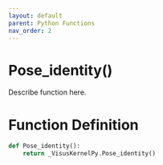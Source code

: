 ```yaml
---
layout: default
parent: Python Functions
nav_order: 2
---
```


# Pose_identity()

Describe function here.

# Function Definition

```python
def Pose_identity():
    return _VisusKernelPy.Pose_identity()
```